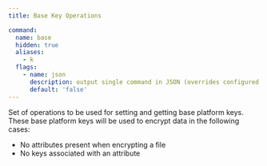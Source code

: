 ```yaml
---
title: Base Key Operations

command:
  name: base
  hidden: true
  aliases:
    - k
  flags:
    - name: json
      description: output single command in JSON (overrides configured output format)
      default: 'false'
---
```


Set of operations to be used for setting and getting base platform keys.
These base platform keys will be used to encrypt data in the following cases:

- No attributes present when encrypting a file
- No keys associated with an attribute
